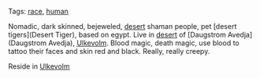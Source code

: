 Tags: [race](Races), [human](Humans)

Nomadic, dark skinned, bejeweled, [desert](Deserts) shaman people, pet [desert tigers](Desert Tiger), based on egypt. Live in [desert](Deserts) of [Daugstrom Avedja](Daugstrom Avedja), [Ulkevolm](Ulkevolm). Blood magic, death magic, use blood to tattoo their faces and skin red and black. Really, really creepy.

Reside in [Ulkevolm](Ulkevolm)